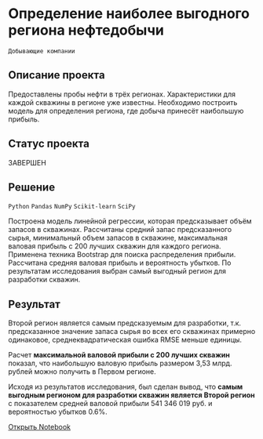 # Определение наиболее выгодного региона нефтедобычи

`Добывающие компании`

## Описание проекта

Предоставлены пробы нефти в трёх регионах. Характеристики для каждой скважины в регионе уже известны. Необходимо построить модель для определения региона, где добыча принесёт наибольшую прибыль. 

## Статус проекта

ЗАВЕРШЕН

## Решение

`Python` `Pandas` `NumPy` `Scikit-learn` `SciPy`

Построена модель линейной регрессии, которая предсказывает объём запасов в скважинах. Рассчитаны средний запас предсказанного сырья, минимальный объем запасов в скважине, максимальная валовая прибыль с 200 лучших скважин для каждого региона. Применена техника Bootstrap для поиска распределения прибыли. Рассчитана средняя валовая прибыль и вероятность убытков. По результатам исследования выбран самый выгодный регион для разработки скважин.

## Результат

Второй регион является самым предсказуемым для разработки, т.к. предсказанное значение запаса сырья во всех его скважинах примерно одинаковое, среднеквадратическая ошибка RMSE меньше единицы.

Расчет **максимальной валовой прибыли с 200 лучших скважин** показал, что наибольшую валовую прибыль размером 3,53 млрд. рублей можно получить в Первом регионе.

Исходя из результатов исследования, был сделан вывод, что **самым выгодным регионом для разработки скважин является Второй регион** с показателем средней валовой прибыли 541 346 019 руб. и вероятностью убытков 0.6%.

[Открыть Notebook](https://github.com/Kri5PO/Projects/blob/main/07_Определение_выгодного_региона_нефтедобычи/oil.ipynb)


```python

```
